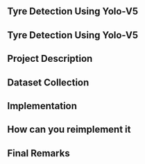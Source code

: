 ## Tyre Detection Using Yolo-V5
## Tyre Detection Using Yolo-V5
## Project Description
## Dataset Collection
## Implementation
## How can you reimplement it
## Final Remarks


